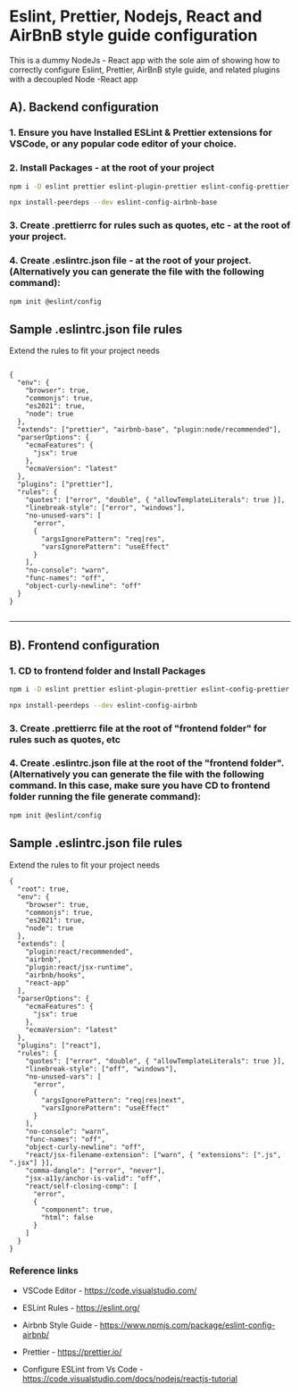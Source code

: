 # Eslint, Prettier, Nodejs, React and AirBnB style guide configuration

This is a dummy NodeJs - React app with the sole aim of showing how to correctly configure Eslint, Prettier, AirBnB style guide, and related plugins with a decoupled Node -React app

## A). Backend configuration

### 1. Ensure you have Installed ESLint & Prettier extensions for VSCode, or any popular code editor of your choice.

### 2. Install Packages - at the root of your project

```sh
npm i -D eslint prettier eslint-plugin-prettier eslint-config-prettier eslint-plugin-node eslint-config-node
```

```sh
npx install-peerdeps --dev eslint-config-airbnb-base
```

### 3. Create .prettierrc for rules such as quotes, etc - at the root of your project.

### 4. Create .eslintrc.json file - at the root of your project. (Alternatively you can generate the file with the following command):

```sh
npm init @eslint/config
```

## Sample .eslintrc.json file rules

Extend the rules to fit your project needs

```

{
  "env": {
    "browser": true,
    "commonjs": true,
    "es2021": true,
    "node": true
  },
  "extends": ["prettier", "airbnb-base", "plugin:node/recommended"],
  "parserOptions": {
    "ecmaFeatures": {
      "jsx": true
    },
    "ecmaVersion": "latest"
  },
  "plugins": ["prettier"],
  "rules": {
    "quotes": ["error", "double", { "allowTemplateLiterals": true }],
    "linebreak-style": ["error", "windows"],
    "no-unused-vars": [
      "error",
      {
        "argsIgnorePattern": "req|res",
        "varsIgnorePattern": "useEffect"
      }
    ],
    "no-console": "warn",
    "func-names": "off",
    "object-curly-newline": "off"
  }
}


```

---

## B). Frontend configuration

### 1. CD to frontend folder and Install Packages

```sh
npm i -D eslint prettier eslint-plugin-prettier eslint-config-prettier
```

```sh
npx install-peerdeps --dev eslint-config-airbnb
```

### 3. Create .prettierrc file at the root of "frontend folder" for rules such as quotes, etc

### 4. Create .eslintrc.json file at the root of the "frontend folder". (Alternatively you can generate the file with the following command. In this case, make sure you have CD to frontend folder running the file generate command):

```sh
npm init @eslint/config
```

## Sample .eslintrc.json file rules

Extend the rules to fit your project needs

```
{
  "root": true,
  "env": {
    "browser": true,
    "commonjs": true,
    "es2021": true,
    "node": true
  },
  "extends": [
    "plugin:react/recommended",
    "airbnb",
    "plugin:react/jsx-runtime",
    "airbnb/hooks",
    "react-app"
  ],
  "parserOptions": {
    "ecmaFeatures": {
      "jsx": true
    },
    "ecmaVersion": "latest"
  },
  "plugins": ["react"],
  "rules": {
    "quotes": ["error", "double", { "allowTemplateLiterals": true }],
    "linebreak-style": ["off", "windows"],
    "no-unused-vars": [
      "error",
      {
        "argsIgnorePattern": "req|res|next",
        "varsIgnorePattern": "useEffect"
      }
    ],
    "no-console": "warn",
    "func-names": "off",
    "object-curly-newline": "off",
    "react/jsx-filename-extension": ["warn", { "extensions": [".js", ".jsx"] }],
    "comma-dangle": ["error", "never"],
    "jsx-a11y/anchor-is-valid": "off",
    "react/self-closing-comp": [
      "error",
      {
        "component": true,
        "html": false
      }
    ]
  }
}

```

### Reference links

- VSCode Editor - https://code.visualstudio.com/
- ESLint Rules - https://eslint.org/
- Airbnb Style Guide - https://www.npmjs.com/package/eslint-config-airbnb/
- Prettier - https://prettier.io/

- Configure ESLint from Vs Code - https://code.visualstudio.com/docs/nodejs/reactjs-tutorial
